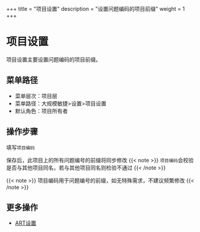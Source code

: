 +++
title = "项目设置"
description = "设置问题编码的项目前缀"
weight = 1
+++

# 项目设置

项目设置主要设置问题编码的项目前缀。

## 菜单路径

* 菜单层次：项目层
* 菜单路径：大规模敏捷>设置>项目设置
* 默认角色：项目所有者

## 操作步骤

填写`项目编码`

保存后，此项目上的所有问题编号的前缀将同步修改
    {{< note >}}
`项目编码`会校验是否与其他项目同名，若与其他项目同名则检验不通过
{{< /note >}}


{{< note >}}
项目编码用于问题编号的前缀，如无特殊需求，不建议频繁修改
{{< /note >}}

## 更多操作

- [ART设置](../art-setup)
